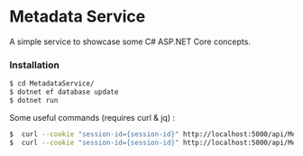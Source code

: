 ﻿# Metadata Service

A simple service to showcase some C# ASP.NET Core concepts.

  ### Installation

```sh
$ cd MetadataService/
$ dotnet ef database update
$ dotnet run
```

Some useful commands (requires curl & jq) :
```sh
$  curl --cookie "session-id={session-id}" http://localhost:5000/api/Metadata/ | jq
$  curl --cookie "session-id={session-id}" http://localhost:5000/api/Metadata/206211246 | jq
```


